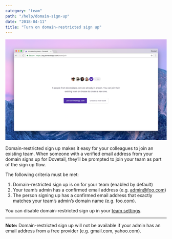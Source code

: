 ```yaml
---
category: "team"
path: "/help/domain-sign-up"
date: "2018-04-11"
title: "Turn on domain-restricted sign up"
---
```


![Screenshot showing a ‘join team’ screen in Dovetail](./join-team.png)

Domain-restricted sign up makes it easy for your colleagues to join an existing team. When someone with a verified email address from your domain signs up for Dovetail, they’ll be prompted to join your team as part of the sign up flow.

The following criteria must be met:

1.  Domain-restricted sign up is on for your team (enabled by default)
1.  Your team’s admin has a confirmed email address (e.g. admin@foo.com)
1.  The person signing up has a confirmed email address that exactly matches your team’s admin’s domain name (e.g. foo.com).

You can disable domain-restricted sign up in your [team settings]().

---

**Note:** Domain-restricted sign up will not be available if your admin has an email address from a free provider (e.g. gmail.com, yahoo.com).
